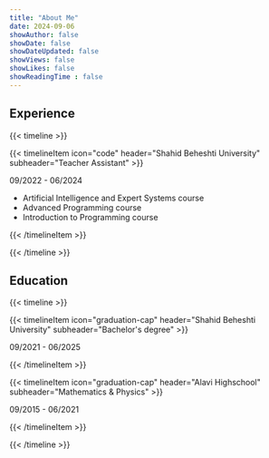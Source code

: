 ```yaml
---
title: "About Me"
date: 2024-09-06
showAuthor: false
showDate: false
showDateUpdated: false
showViews: false
showLikes: false
showReadingTime : false
---
```





## Experience

{{< timeline >}}

{{< timelineItem icon="code" header="Shahid Beheshti University" subheader="Teacher Assistant" >}}

09/2022 - 06/2024

<ul>
    <li>Artificial Intelligence and Expert Systems course</li>
    <li>Advanced Programming course</li>
    <li>Introduction to Programming course</li>
</ul>

{{< /timelineItem >}}

{{< /timeline >}}

## Education

{{< timeline >}}

{{< timelineItem icon="graduation-cap" header="Shahid Beheshti University" subheader="Bachelor's degree" >}}

09/2021 - 06/2025

{{< /timelineItem >}}

{{< timelineItem icon="graduation-cap" header="Alavi Highschool" subheader="Mathematics & Physics" >}}

09/2015 - 06/2021

{{< /timelineItem >}}

{{< /timeline >}}
